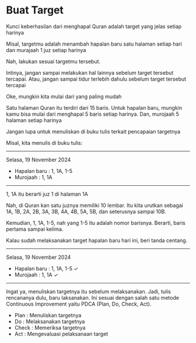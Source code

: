 # Buat Target

Kunci keberhasilan dari menghapal Quran adalah target yang jelas setiap harinya

Misal, targetmu adalah menambah hapalan baru satu halaman setiap hari dan murajaah 1 juz setiap harinya

Nah, lakukan sesuai targetmu tersebut.

Intinya, jangan sampai melakukan hal lainnya sebelum target tersebut tercapai. Atau, jangan sampai tidur terlebih dahulu sebelum target tersebut tercapai

Oke, mungkin kita mulai dari yang paling mudah

Satu halaman Quran itu terdiri dari 15 baris. Untuk hapalan baru, mungkin kamu bisa mulai dari menghapal 5 baris setiap harinya. Dan, murojaah 5 halaman setiap harinya

Jangan lupa untuk menuliskan di buku tulis terkait pencapaian targetnya

Misal, kita menulis di buku tulis:

---

Selasa, 19 November 2024

- Hapalan baru : 1, 1A, 1-5
- Murojaah : 1, 1A

---

1, 1A itu berarti juz 1 di halaman 1A

Nah, di Quran kan satu juznya memiliki 10 lembar. Itu kita urutkan sebagai 1A, 1B, 2A, 2B, 3A, 3B, 4A, 4B, 5A, 5B, dan seterusnya sampai 10B.

Kemudian, 1, 1A, 1-5, nah yang 1-5 itu adalah nomor barisnya. Berarti, baris pertama sampai kelima.

Kalau sudah melaksanakan target hapalan baru hari ini, beri tanda centang.

---

Selasa, 19 November 2024

- Hapalan baru : 1, 1A, 1-5 ✓
- Murojaah : 1, 1A ✓

---

Ingat ya, menuliskan targetnya itu sebelum melaksanakan. Jadi, tulis rencananya dulu, baru laksanakan. Ini sesuai dengan salah satu metode Continuous Improvement yaitu PDCA (Plan, Do, Check, Act).

- Plan : Menuliskan targetnya
- Do : Melaksanakan targetnya
- Check : Memeriksa targetnya
- Act : Mengevaluasi pelaksanaan target
